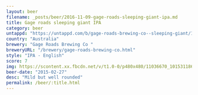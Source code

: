 ```yaml
---
layout: beer
filename: _posts/beer/2016-11-09-gage-roads-sleeping-giant-ipa.md
title: Gage roads sleeping giant IPA
category: beer
untappd: "https://untappd.com/b/gage-roads-brewing-co--sleeping-giant/15049"
country: "Australia"
brewery: "Gage Roads Brewing Co "
breweryURL: "/brewery/gage-roads-brewing-co.html"
style: "IPA - English"
score: 7
img: https://scontent.xx.fbcdn.net/v/t1.0-0/p480x480/11036670_10153118667448745_2676066066178360898_n.jpg?oh=281cc6e7a60cb5e81de5e6ea1e867879&oe=59643A06
beer-date: "2015-02-27"
desc: "Mild but well rounded"
permalink: /beer/:title.html
---
```

